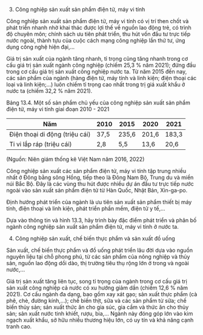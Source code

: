 3. Công nghiệp sản xuất sản phẩm điện tử, máy vi tính

Công nghiệp sản xuất sản phẩm điện tử, máy vi tính có vị trí then chốt và phát triển nhanh nhờ khai thác được lợi thế về nguồn lao động trẻ, có trình độ chuyên môn; chính sách ưu tiên phát triển, thu hút vốn đầu tư trực tiếp nước ngoài, thành tựu của cuộc cách mạng công nghiệp lần thứ tư, ứng dụng công nghệ hiện đại,...

Giá trị sản xuất của ngành tăng nhanh, tỉ trọng cũng tăng nhanh trong cơ cấu giá trị sản xuất ngành công nghiệp (chiếm 25,3 % năm 2021); đứng đầu trong cơ cấu giá trị sản xuất công nghiệp nước ta. Từ năm 2015 đến nay, các sản phẩm của ngành (hàng điện tử, máy tính và linh kiện; điện thoại các loại và linh kiện;...) luôn chiếm tỉ trọng cao nhất trong trị giá xuất khẩu ở nước ta (chiếm 32,2 % năm 2021).

Bảng 13.4. Một số sản phẩm chủ yếu của công nghiệp sản xuất sản phẩm điện tử, máy vi tính giai đoạn 2010 - 2021

Năm | 2010 | 2015 | 2020 | 2021
--- | --- | --- | --- | ---
Điện thoại di động (triệu cái) | 37,5 | 235,6 | 201,6 | 183,3
Ti vi lắp ráp (triệu cái) | 2,8 | 5,5 | 13,6 | 20,6

(Nguồn: Niên giám thống kê Việt Nam năm 2016, 2022)

Công nghiệp sản xuất các sản phẩm điện tử, máy vi tính tập trung nhiều nhất ở Đông bằng sông Hồng, tiếp theo là Đông Nam Bộ, Trung du và miền núi Bắc Bộ. Đây là các vùng thu hút được nhiều dự án đầu tư trực tiếp nước ngoài vào sản xuất sản phẩm điện tử từ Hàn Quốc, Nhật Bản, Xin-ga-po.

Định hướng phát triển của ngành là ưu tiên sản xuất sản phẩm thiết bị máy tính, điện thoại và linh kiện, phát triển phần mềm, điện tử y tế,...

Dựa vào thông tin và hình 13.3, hãy trình bày đặc điểm phát triển và phân bố ngành công nghiệp sản xuất sản phẩm điện tử, máy vi tính ở nước ta.

4. Công nghiệp sản xuất, chế biến thực phẩm và sản xuất đồ uống

Sản xuất, chế biến thực phẩm và đồ uống phát triển lâu đời dựa vào nguồn nguyên liệu tại chỗ phong phú, từ các sản phẩm của nông nghiệp và thủy sản, nguồn lao động dồi dào, thị trường tiêu thụ rộng lớn ở trong và ngoài nước,...

Giá trị sản xuất tăng liên tục, song tỉ trọng của ngành trong cơ cấu giá trị sản xuất công nghiệp cả nước có xu hướng giảm dần (chiếm 12,6 % năm 2021). Cơ cấu ngành đa dạng, bao gồm xay xát gạo; sản xuất thực phẩm (cà phê, chè, đường kính,...); chế biến thịt, sữa và các sản phẩm từ sữa; chế biến thủy sản; sản xuất thức ăn cho gia súc, gia cầm và thức ăn cho thủy sản; sản xuất nước tinh khiết, rượu, bia,... Ngành này đóng góp lớn vào kim ngạch xuất khẩu, sở hữu nhiều thương hiệu lớn, có uy tín và khả năng cạnh tranh cao.